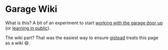 # Garage Wiki

What is this?  A bit of an experiment to start [working with the garage door up] (or [learning in public]).

The wiki part?  That was the easiest way to ensure [gistpad] treats this page as a wiki 😄.

[working with the garage door up]: https://notes.andymatuschak.org/z21cgR9K3UcQ5a7yPsj2RUim3oM2TzdBByZu
[learning in public]: https://www.mentalnodes.com/the-only-way-to-learn-in-public-is-to-build-in-public
[gistpad]: https://aka.ms/gistpad